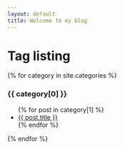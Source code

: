 ```yaml
---
layout: default
title: Welcome to my blog
---
```


<!-- Begin code @ tags/index.md -->

# Tag listing

{% for category in site.categories %}
  <h3>{{ category[0] }}</h3>
  <ul>
    {% for post in category[1] %}
      <li><a href="{{ post.url }}">{{ post.title }}</a></li>
    {% endfor %}
  </ul>
{% endfor %}

<!-- End code @ tags/index.md -->
